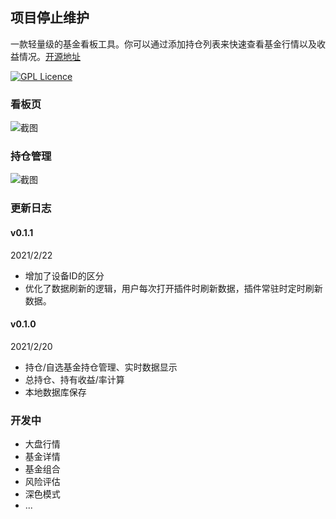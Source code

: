 项目停止维护
------

一款轻量级的基金看板工具。你可以通过添加持仓列表来快速查看基金行情以及收益情况。[开源地址](https://github.com/ZachXia/myFundFriend)

[![GPL Licence](https://img.shields.io/badge/license-GPL--3.0-green.svg)](https://opensource.org/licenses/GPL-3.0/) 


### 看板页

![截图](https://ae01.alicdn.com/kf/U3469f615b28e47aab2e1fa7bc7a19ae42.jpg)

### 持仓管理

![截图](https://ae01.alicdn.com/kf/U47d70aaabe85465b83abef9fc6365addn.jpg)

### 更新日志

#### v0.1.1 
2021/2/22

- 增加了设备ID的区分
- 优化了数据刷新的逻辑，用户每次打开插件时刷新数据，插件常驻时定时刷新数据。

#### v0.1.0
2021/2/20

- 持仓/自选基金持仓管理、实时数据显示
- 总持仓、持有收益/率计算
- 本地数据库保存

### 开发中

- 大盘行情
- 基金详情
- 基金组合
- 风险评估
- 深色模式
- ...


